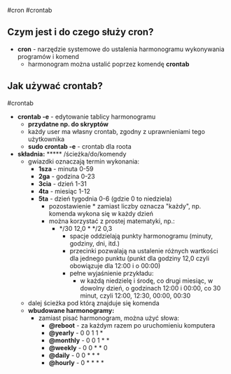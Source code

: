 #cron #crontab
## Czym jest i do czego służy cron?
- **cron** - narzędzie systemowe do ustalenia harmonogramu wykonywania programów i komend
	- harmonogram można ustalić poprzez komendę **crontab**

## Jak używać crontab?
#crontab
- **crontab -e** - edytowanie tablicy harmonogramu
	- **przydatne np. do skryptów**
	- każdy user ma własny crontab, zgodny z uprawnieniami tego użytkownika
	- **sudo crontab -e** - crontab dla roota
- **składnia:** \*\*\*\*\* /ścieżka/do/komendy
	- gwiazdki oznaczają termin wykonania:
		- **1sza** - minuta 0-59
		- **2ga** - godzina 0-23
		- **3cia** - dzień 1-31
		- **4ta** - miesiąc 1-12
		- **5ta** - dzień tygodnia 0-6 (gdzie 0 to niedziela)
			- pozostawienie \* zamiast liczby oznacza "każdy", np. komenda wykona się w każdy dzień
			- można korzystać z prostej matematyki, np.:
				- \*/30 12,0 \* \*/2 0,3
					- spacje oddzielają punkty harmonogramu (minuty, godziny, dni, itd.)
					- przecinki pozwalają na ustalenie różnych wartkości dla jednego punktu (punkt dla godziny 12,0 czyli obowiązuje dla 12:00 i o 00:00)
					- pełne wyjaśnienie przykładu:
						- w każdą niedzielę i środę, co drugi miesiąc, w dowolny dzień, o godzinach 12:00 i 00:00, co 30 minut, czyli 12:00, 12:30, 00:00, 00:30
	- dalej ścieżka pod którą znajduje się komenda
	- **wbudowane harmonogramy:**
		- zamiast pisać harmonogram, można użyć słowa:
			- **@reboot** - za każdym razem po uruchomieniu komputera
			- **@yearly** - 0 0 1 1 \*
			- **@monthly** - 0 0 1 \* \*
			- **@weekly** - 0 0 \* \* 0
			- **@daily** - 0 0 \* \* \*
			- **@hourly** - 0 \* \* \* \*
